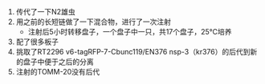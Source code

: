 1. 传代了一下N2雄虫
2. 用之前的长短链做了一下混合物，进行了一次注射
    + 注射后5小时转移盘子，一个盘子中一只，共17个盘子，25℃培养
3. 配了很多板子
4. 挑取了RT2296 v6-tagRFP-7-Cbunc119/EN376 nsp-3（kr376）的后代到新的盘子中便于之后的分离
5. 注射的TOMM-20没有后代